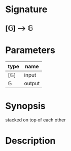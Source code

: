 # Signature
## [𝔾] ⟶ 𝔾

# Parameters

| type | name |
|------|------|
|[𝔾]|input|
|𝔾|output|

# Synopsis
stacked on top of each other

# Description
